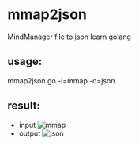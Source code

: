 # mmap2json
MindManager file to json
learn golang

## usage:
mmap2json.go -i=mmap -o=json

## result:
* input
![mmap](https://raw.githubusercontent.com/shuax/mmap2json/master/screenshot/1.png)
* output
![json](https://raw.githubusercontent.com/shuax/mmap2json/master/screenshot/2.png)
